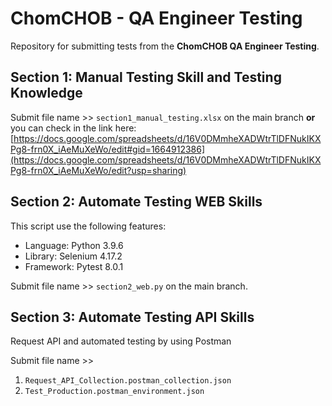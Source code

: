 # ChomCHOB - QA Engineer Testing
Repository for submitting tests from the **ChomCHOB QA Engineer Testing**.


## Section 1: Manual Testing Skill and Testing Knowledge
Submit file name >> ```section1_manual_testing.xlsx``` on the main branch **or** you can check in the link here:  [https://docs.google.com/spreadsheets/d/16V0DMmheXADWtrTlDFNukIKXPg8-frn0X_iAeMuXeWo/edit#gid=1664912386](https://docs.google.com/spreadsheets/d/16V0DMmheXADWtrTlDFNukIKXPg8-frn0X_iAeMuXeWo/edit?usp=sharing)
## Section 2: Automate Testing WEB Skills
This script use the following features:
- Language: Python 3.9.6
- Library: Selenium 4.17.2
- Framework: Pytest 8.0.1

Submit file name >> ```section2_web.py``` on the main branch.
## Section 3: Automate Testing API Skills
Request API and automated testing by using Postman

Submit file name >>
1. ```Request_API_Collection.postman_collection.json```
2. ```Test_Production.postman_environment.json```
